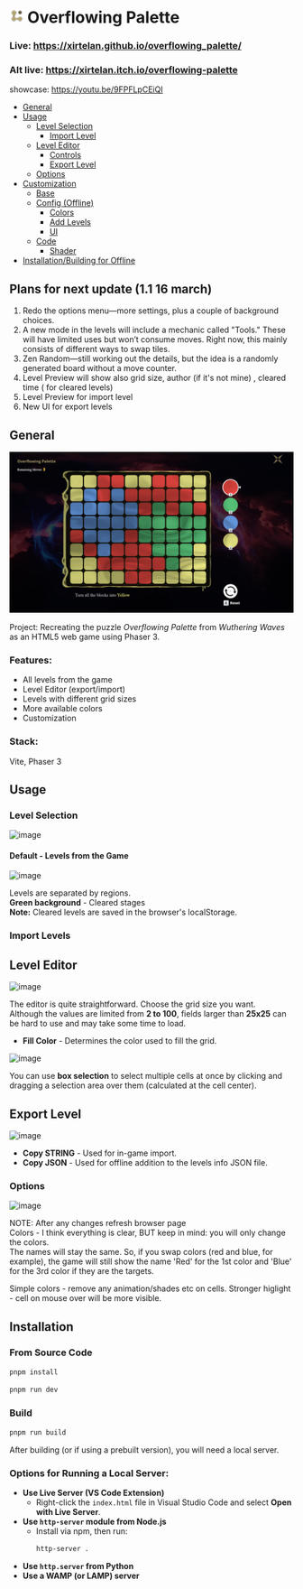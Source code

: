 # <img style="width:25px;height:25px;" src="./public/favicon.png"></img> Overflowing Palette

### Live: https://xirtelan.github.io/overflowing_palette/
### Alt live: https://xirtelan.itch.io/overflowing-palette
showcase: https://youtu.be/9FPFLpCEiQI

- [General](#introduction)
- [Usage](#usage)
  - [Level Selection](#level-selection)
    - [Import Level](#import-level)
  - [Level Editor](#level-editor)
    - [Controls](#controls)
    - [Export Level](#export-level)
  - [Options](#options)
- [Customization](#customization)
  - [Base](#base)
  - [Config (Offline)](#config-offline)
    - [Colors](#colors)
    - [Add Levels](#add-levels)
    - [UI](#ui)
  - [Code](#code)
    - [Shader](#shader)
- [Installation/Building for Offline](#installation)

## Plans for next update (1.1 16 march) 

1. Redo the options menu—more settings, plus a couple of background choices.
2. A new mode in the levels will include a mechanic called "Tools." These will have limited uses but won’t consume moves. Right now, this mainly consists of different ways to swap tiles.
3. Zen Random—still working out the details, but the idea is a randomly generated board without a move counter.
4. Level Preview will show also grid size, author (if it's not mine) , cleared time ( for cleared levels)
5. Level Preview for import level
6. New UI for export levels


## General

![screenshot](screenshot.png)

Project: Recreating the puzzle *Overflowing Palette* from *Wuthering Waves* as an HTML5 web game using Phaser 3.

### Features:
- All levels from the game  
- Level Editor (export/import)  
- Levels with different grid sizes  
- More available colors  
- Customization  

### Stack:
Vite, Phaser 3

## Usage 

### Level Selection
![image](https://github.com/user-attachments/assets/f3c3c88a-779a-42f4-9124-2b3c8ee6379e)

#### Default - Levels from the Game 
![image](https://github.com/user-attachments/assets/a0498864-4c22-4145-859c-7a2a46719691)

Levels are separated by regions.  
**Green background** - Cleared stages  
**Note:** Cleared levels are saved in the browser's localStorage.

### Import Levels  

## Level Editor

![image](https://github.com/user-attachments/assets/f2269afd-b52c-429c-aeeb-8aec8d36e25f)

The editor is quite straightforward. Choose the grid size you want.  
Although the values are limited from **2 to 100**, fields larger than **25x25** can be hard to use and may take some time to load.

- **Fill Color** - Determines the color used to fill the grid.

![image](https://github.com/user-attachments/assets/7a0b2885-4123-4cf6-87ae-a34d93a6b4b9)

You can use **box selection** to select multiple cells at once by clicking and dragging a selection area over them (calculated at the cell center).

## Export Level

![image](https://github.com/user-attachments/assets/9db3855f-c4ba-4e56-9a3d-b368ecacdcdd)

- **Copy STRING** - Used for in-game import.
- **Copy JSON** - Used for offline addition to the levels info JSON file.

### Options
  ![image](https://github.com/user-attachments/assets/ce8fcb57-3ecc-46a0-b7b6-8417a506ed7d)

  NOTE: After any changes refresh browser page \
  Colors - I think everything is clear, BUT keep in mind: you will only change the colors. \
  The names will stay the same. So, if you swap colors (red and blue, for example), the game will still show the name 'Red' for the 1st color and 'Blue' for the 3rd color if they are the targets.

  Simple colors - remove any animation/shades etc on cells. 
  Stronger higlight - cell on mouse over will be more visible. 


## Installation

### From Source Code

```sh
pnpm install
```

```sh
pnpm run dev
```

### Build

```sh
pnpm run build
```

After building (or if using a prebuilt version), you will need a local server.

### Options for Running a Local Server:

- **Use Live Server (VS Code Extension)**  
  - Right-click the `index.html` file in Visual Studio Code and select **Open with Live Server**.  
- **Use `http-server` module from Node.js**  
  - Install via npm, then run:  
    ```sh
    http-server .
    ```
- **Use `http.server` from Python**
- **Use a WAMP (or LAMP) server**
